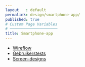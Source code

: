 ```yaml
---
layout   : default
permalink: design/smartphone-app/
published: true
# Custom Page Variables
# ─────────────────────
title: Smartphone-app
---
```

- <a href="/1718-nmd3-project-vannieuwenhuyse_verneert/design/smartphone-app/wireflow">Wireflow</a>
- <a href="/1718-nmd3-project-vannieuwenhuyse_verneert/design/smartphone-app/gebruikerstests">Gebruikerstests</a>
- <a href="/1718-nmd3-project-vannieuwenhuyse_verneert/design/smartphone-app/screen-designs">Screen-designs</a>